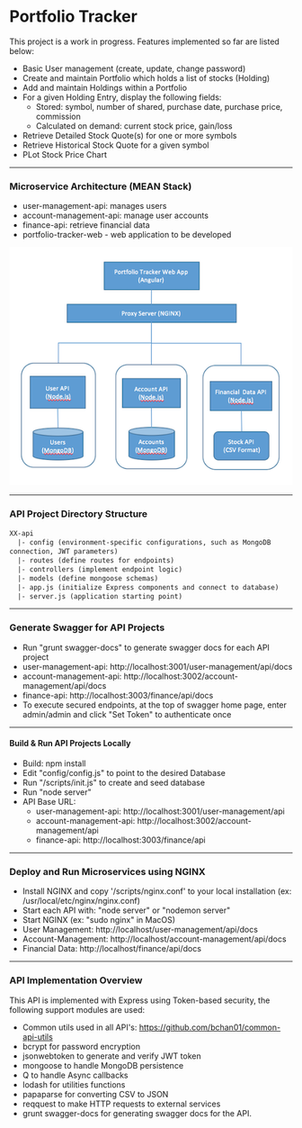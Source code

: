 # Portfolio Tracker

This project is a work in progress. Features implemented so far are listed below:

* Basic User management (create, update, change password)
* Create and maintain Portfolio which holds a list of stocks (Holding)
* Add and maintain Holdings within a Portfolio
* For a given Holding Entry, display the following fields: 
  * Stored: symbol, number of shared, purchase date, purchase price, commission
  * Calculated on demand: current stock price, gain/loss
* Retrieve Detailed Stock Quote(s) for one or more symbols
* Retrieve Historical Stock Quote for a given symbol
* PLot Stock Price Chart

---------------------------------------
### Microservice Architecture (MEAN Stack) ###

* user-management-api: manages users
* account-management-api: manage user accounts
* finance-api: retrieve financial data
* portfolio-tracker-web - web application to be developed

![Swagger Docs](docs/architecture.png)

---------------------------------------
### API Project Directory Structure ###
    XX-api
      |- config (environment-specific configurations, such as MongoDB connection, JWT parameters)
      |- routes (define routes for endpoints)
      |- controllers (implement endpoint logic)
      |- models (define mongoose schemas)
      |- app.js (initialize Express components and connect to database)
      |- server.js (application starting point)

---------------------------------------
### Generate Swagger for API Projects ###
* Run "grunt swagger-docs" to generate swagger docs for each API project
* user-management-api: http://localhost:3001/user-management/api/docs
* account-management-api: http://localhost:3002/account-management/api/docs
* finance-api: http://localhost:3003/finance/api/docs
* To execute secured endpoints, at the top of swagger home page, enter admin/admin and click "Set Token" to authenticate once

---------------------------------------
#### Build & Run API Projects Locally ####
* Build: npm install
* Edit "config/config.js" to point to the desired Database
* Run "/scripts/init.js" to create and seed database
* Run "node server"
* API Base URL: 
  * user-management-api: http://localhost:3001/user-management/api
  * account-management-api: http://localhost:3002/account-management/api
  * finance-api: http://localhost:3003/finance/api

---------------------------------------
### Deploy and Run Microservices using NGINX ###
* Install NGINX and copy '/scripts/nginx.conf' to your local installation (ex: /usr/local/etc/nginx/nginx.conf)
* Start each API with: "node server" or "nodemon server"
* Start NGINX (ex: "sudo nginx" in MacOS)
* User Management: http://localhost/user-management/api/docs
* Account-Management: http://localhost/account-management/api/docs
* Financial Data: http://localhost/finance/api/docs

---------------------------------------
### API Implementation Overview ###
This API is implemented with Express using Token-based security, the following support modules are used:
* Common utils used in all API's: https://github.com/bchan01/common-api-utils
* bcrypt for password encryption
* jsonwebtoken to generate and verify JWT token
* mongoose to handle MongoDB persistence
* Q to handle Async callbacks
* lodash for utilities functions
* papaparse for converting CSV to JSON
* reqquest to make HTTP requests to external services
* grunt swagger-docs for generating swagger docs for the API.



